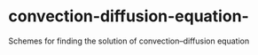 # convection-diffusion-equation-
Schemes for  finding the solution of convection–diffusion equation 
